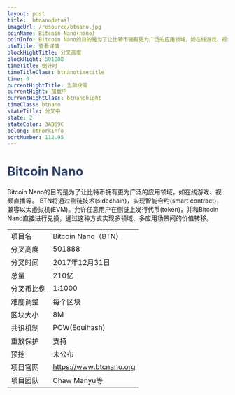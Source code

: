 ```yaml
---
layout: post
title:  btnanodetail
imageUrl: /resource/btnano.jpg
coinName: Bitcoin Nano(nano)
coinInfo: Bitcoin Nano的目的是为了让比特币拥有更为广泛的应用领域，如在线游戏、视频直播等
btnTitle: 查看详情
blockHightTitle: 分叉高度
blockHight: 501888
timeTitle: 倒计时
timeTitleClass: btnanotimetitle
time: 0
currentHightTitle: 当前块高
currentHight: 加载中
currentHightClass: btnanohight
timeClass: btnano
stateTitle: 分叉中
state: 2
stateColor: 3AB69C
belong: btForkInfo
sortNumber: 112.95
---
```

<h1 style="color: #2F416A">Bitcoin Nano</h1>
<p>Bitcoin Nano的目的是为了让比特币拥有更为广泛的应用领域，如在线游戏、视频直播等。 BTN将通过侧链技术(sidechain)，实现智能合约(smart contract)，兼容以太虚拟机(EVM)。允许任意用户在侧链上发行代币(token)，并和Bitcoin Nano直接进行兑换，通过这种方式实现多领域、多应用场景间的价值转移。
</p>
<table class="center">
  <tbody>
    <tr>
        <td class="tablehalf">项目名</td>
        <td class="tablehalf">Bitcoin Nano（BTN）</td>
    </tr>
    <tr>
        <td>分叉高度</td>
        <td>501888</td>
    </tr>
    <tr>
        <td>分叉时间</td>
        <td>2017年12月31日</td>
    </tr>
    <tr>
        <td>总量</td>
        <td>210亿</td>
    </tr>
    <tr>
        <td>分叉币比例</td>
        <td>1:1000</td>
    </tr>
    <tr>
        <td>难度调整</td>
        <td>每个区块</td>
    </tr>
    <tr>
        <td>区块大小</td>
        <td>8M</td>
    </tr>
    <tr>
        <td>共识机制</td>
        <td>POW(Equihash)</td>
    </tr>
    <tr>
        <td>重放保护</td>
        <td>支持</td>
    </tr>
    <tr>
        <td>预挖</td>
        <td>未公布</td>
    </tr>
    <tr>
        <td>项目官网</td>
        <td><a href="https://www.btcnano.org/" target="_blank">https://www.btcnano.org</a></td>
    </tr>
    <tr>
        <td>项目团队</td>
        <td>Chaw Manyu等</td>
    </tr>
  </tbody>
</table>